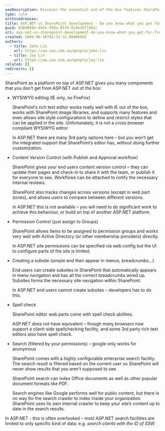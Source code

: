 ```yaml
---
seoDescription: Discover the essential out-of-the-box features SharePoint offers compared to ASP.NET, including WYSIWYG editing, content version control, permission management, and more.
type: rule
archivedreason:
title: ASP.NET vs SharePoint development - Do you know what you get for free out of the box?
guid: 0d0d049e-49fe-458a-95f6-814b1bf1961c
uri: asp-net-vs-sharepoint-development-do-you-know-what-you-get-for-free-out-of-the-box
created: 2009-06-16T01:23:22.0000000Z
authors:
  - title: John Liu
    url: https://ww.ssw.com.au/people/john-liu
  - title: Jay Lin
    url: https://ww.ssw.com.au/people/jay-lin
related: []
redirects: []
---
```


SharePoint as a platform on top of ASP.NET gives you many components that you don’t get from ASP.NET out of the box:

<!--endintro-->

- WYSIWYG editing (IE only, no FireFox)

  SharePoint’s rich text editor works really well with IE out of the box, works with SharePoint image libraries, and supports many features and even allows site style configurations to define and restrict styles that can be applied in the site. Unfortunately, it is not a cross browser compliant WYSIWYG editor.

  In ASP.NET there are many 3rd party options here – but you won’t get the integrated support that SharePoint’s editor has, without doing further customization.

- Content Version Control (with Publish and Approval workflow)

  SharePoint gives your end users content version control – they can update their pages and check-in to share it with the team, or publish it for everyone to see. Workflows can be attached to notify the necessary internal reviews.

  SharePoint also tracks changes across versions (except in web part zones), and allows users to compare between different versions.

  In ASP.NET this is not available – you will need to do significant work to achieve this behaviour, or build on top of another ASP.NET platform.

- Permission Control (just assign to Groups)

  SharePoint allows items to be assigned to permission groups and works very well with Active Directory (or other membership providers) directly.

  In ASP.NET site permissions can be specified via web.config but the UI to configure parts of the site is limited.

- Creating a subsite (simple and then appear in menus, breadcrumbs…)

  End users can create subsites in SharePoint that automatically appears in menu navigation and has all the correct breadcrumbs wired up. Subsites forms the necessary site navigation within SharePoint.

  In ASP.NET end users cannot create subsites – developers has to do this.

- Spell check

  SharePoint editor web parts come with spell check abilities.

  ASP.NET does not have equivalent – though many browsers now support a client-side spellchecking facility, and some 3rd party rich text editors also have spell check.

- Search (filtered by your permissions) – google only works for anonymous

  SharePoint comes with a highly configurable enterprise search facility. The search result is filtered based on the current user so SharePoint will never show results that you aren’t supposed to see.

  SharePoint search can index Office documents as well as other popular document formats like PDF.

  Search engines like Google performs well for public content, but there is no way for the search crawler to index inside your organization. SharePoint uses its own internal crawler to keep your site’s content up to date in the search results.

In ASP.NET - this is often overlooked – most ASP.NET search facilities are limited to only specific kind of data: e.g. _search clients with the ID of SSW_
